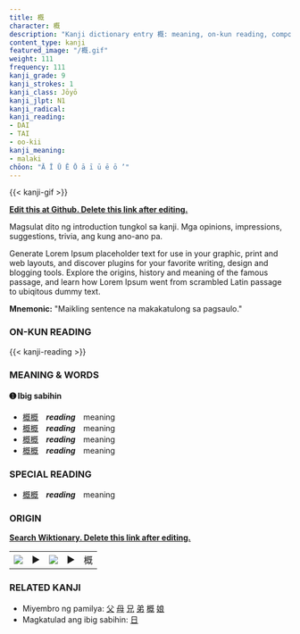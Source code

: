 ```yaml
---
title: 概
character: 概
description: "Kanji dictionary entry 概: meaning, on-kun reading, compounds, origin, related kanji"
content_type: kanji
featured_image: "/概.gif"
weight: 111
frequency: 111
kanji_grade: 9
kanji_strokes: 1
kanji_class: Jōyō
kanji_jlpt: N1
kanji_radical: 
kanji_reading: 
- DAI
- TAI
- oo-kii
kanji_meaning:
- malaki
chōon: "Ā Ī Ū Ē Ō ā ī ū ē ō ’"
---
```

[//]: # (Don't edit the line below. Kanji animated GIF code is automatically generated.)
{{< kanji-gif >}}

[//]: # (Edit below this line.)

**[Edit this at Github. Delete this link after editing.](https://github.com/tim0g/tim/tree/main/content/kanji/概/index.md)**

Magsulat dito ng introduction tungkol sa kanji. Mga opinions, impressions, suggestions, trivia, ang kung ano-ano pa.

Generate Lorem Ipsum placeholder text for use in your graphic, print and web layouts, and discover plugins for your favorite writing, design and blogging tools. Explore the origins, history and meaning of the famous passage, and learn how Lorem Ipsum went from scrambled Latin passage to ubiqitous dummy text.
 
**Mnemonic:** "Maikling sentence na makakatulong sa pagsaulo."

### ON-KUN READING

[//]: # (Don't edit the line below. ON-KUN READING code is automatically generated.)
{{< kanji-reading >}}

### MEANING & WORDS

#### ➊ **Ibig sabihin**
  - [概](../概)[概](../概)　***reading***　meaning
  - [概](../概)[概](../概)　***reading***　meaning
  - [概](../概)[概](../概)　***reading***　meaning
  - [概](../概)[概](../概)　***reading***　meaning

### SPECIAL READING
  - [概](../概)[概](../概)　***reading***　meaning

### ORIGIN

**[Search Wiktionary. Delete this link after editing.](https://wiktionary.org/wiki/概)**
<table class="kanji-table"><tr><td>
<img src="60px-概-bronze.svg.png">
</td><td>▶</td><td>
<img src="60px-概-oracle.svg.png">
</td><td>▶</td>
<td class="kanji-origin">概</td>
</tr></table>

### RELATED KANJI
- Miyembro ng pamilya: [父](../父) [母](../母) [兄](../兄) [弟](../弟) [概](../概) [娘](../娘)
- Magkatulad ang ibig sabihin: [日](../日)
